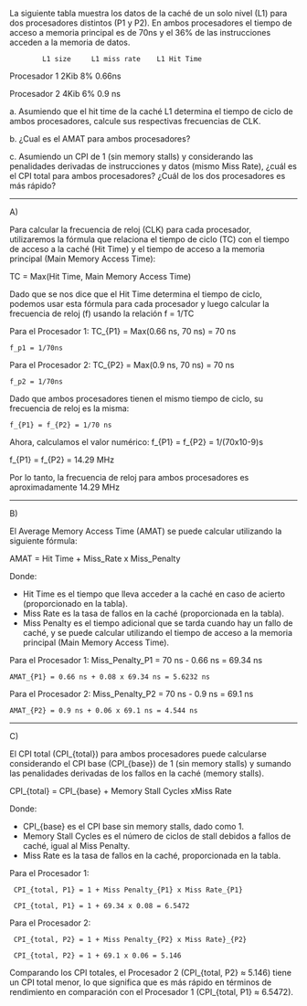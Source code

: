 La siguiente tabla muestra los datos de la caché de un solo nivel (L1) para dos procesadores distintos
(P1 y P2). En ambos procesadores el tiempo de acceso a memoria principal es de 70ns y el 36% de
las instrucciones acceden a la memoria de datos.

			L1 size 	L1 miss rate	L1 Hit Time

Procesador 1	    	2Kib			8%		0.66ns

Procesador 2 		4Kib			6%		0.9 ns



a. Asumiendo que el hit time de la caché L1 determina el tiempo de ciclo de ambos
procesadores, calcule sus respectivas frecuencias de CLK.

b. ¿Cual es el AMAT para ambos procesadores?


c. Asumiendo un CPI de 1 (sin memory stalls) y considerando las penalidades derivadas de
instrucciones y datos (mismo Miss Rate), ¿cuál es el CPI total para ambos procesadores?
¿Cuál de los dos procesadores es más rápido?


--------------------------------------------------------------------------------------------------------

A)

Para calcular la frecuencia de reloj (CLK) para cada procesador, utilizaremos la fórmula que relaciona el tiempo de ciclo (TC) con el tiempo de acceso a la caché (Hit Time) y el tiempo de acceso a la memoria principal (Main Memory Access Time):

 TC = Max(Hit Time, Main Memory Access Time) 

Dado que se nos dice que el Hit Time determina el tiempo de ciclo, podemos usar esta fórmula para cada procesador y luego calcular la frecuencia de reloj (f) usando la relación f = 1/TC

Para el Procesador 1:
 TC_{P1} = Max(0.66 ns, 70 ns) = 70 ns

	f_p1 = 1/70ns 

Para el Procesador 2:
 TC_{P2} = Max(0.9 ns, 70 ns) = 70 ns

	f_p2 = 1/70ns

Dado que ambos procesadores tienen el mismo tiempo de ciclo, su frecuencia de reloj es la misma:

	f_{P1} = f_{P2} = 1/70 ns

Ahora, calculamos el valor numérico:
	f_{P1} = f_{P2} = 1/(70x10-9)s


 f_{P1} = f_{P2} = 14.29 MHz

Por lo tanto, la frecuencia de reloj para ambos procesadores es aproximadamente 14.29 MHz




-----------------------------------------------------------------------------------------------------------



B)



El Average Memory Access Time (AMAT) se puede calcular utilizando la siguiente fórmula:

 AMAT = Hit Time + Miss_Rate x Miss_Penalty

Donde:
- Hit Time es el tiempo que lleva acceder a la caché en caso de acierto (proporcionado en la tabla).
- Miss Rate es la tasa de fallos en la caché (proporcionada en la tabla).
- Miss Penalty es el tiempo adicional que se tarda cuando hay un fallo de caché, y se puede calcular utilizando el tiempo de acceso a la memoria principal (Main Memory Access Time).

Para el Procesador 1:
	Miss_Penalty_P1 = 70 ns - 0.66 ns = 69.34 ns

	AMAT_{P1} = 0.66 ns + 0.08 x 69.34 ns = 5.6232 ns



Para el Procesador 2:
	Miss_Penalty_P2 = 70 ns - 0.9 ns = 69.1 ns

	AMAT_{P2} = 0.9 ns + 0.06 x 69.1 ns = 4.544 ns

-----------------------------------------------------------------------------------------------------------------------


C)



El CPI total (CPI_{total}) para ambos procesadores puede calcularse considerando el CPI base (CPI_{base}) de 1 (sin memory stalls) y sumando las penalidades derivadas de los fallos en la caché (memory stalls).

 CPI_{total} = CPI_{base} + Memory Stall Cycles xMiss Rate 

Donde:
- CPI_{base}  es el CPI base sin memory stalls, dado como 1.
- Memory Stall Cycles es el número de ciclos de stall debidos a fallos de caché, igual al Miss Penalty.
- Miss Rate es la tasa de fallos en la caché, proporcionada en la tabla.

Para el Procesador 1:

	 CPI_{total, P1} = 1 + Miss Penalty_{P1} x Miss Rate_{P1} 

	 CPI_{total, P1} = 1 + 69.34 x 0.08 = 6.5472 


Para el Procesador 2:

	 CPI_{total, P2} = 1 + Miss Penalty_{P2} x Miss Rate}_{P2}

	 CPI_{total, P2} = 1 + 69.1 x 0.06 = 5.146 

Comparando los CPI totales, el Procesador 2 (CPI_{total, P2} ≈ 5.146) tiene un CPI total menor, lo que significa que es más rápido en términos de rendimiento en comparación con el Procesador 1 (CPI_{total, P1} ≈ 6.5472).







